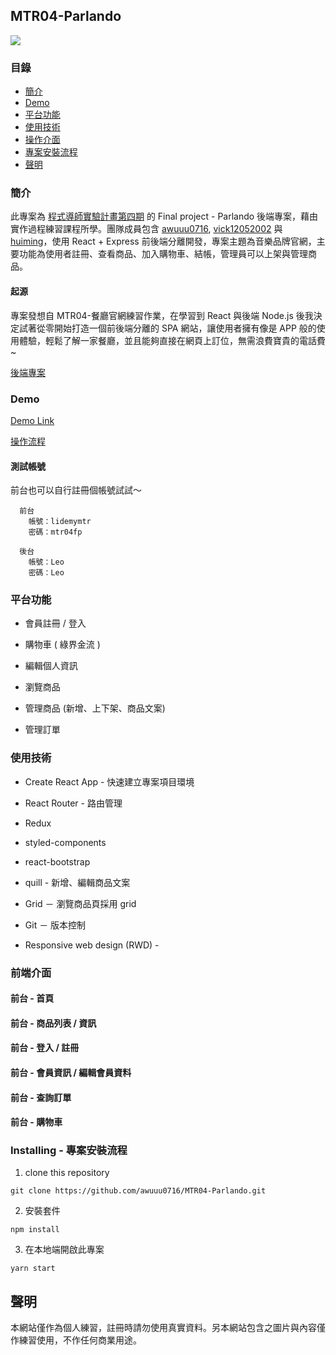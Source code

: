 ## MTR04-Parlando
![](https://i.imgur.com/jqlYdUm.png)

### 目錄
- [簡介](#簡介)
- [Demo](#Demo)
- [平台功能](#平台功能)
- [使用技術](#使用技術)
- [操作介面](#操作介面)
- [專案安裝流程](#專案安裝流程)
- [聲明](#聲明)

### 簡介
此專案為 [程式導師實驗計畫第四期](https://github.com/Lidemy/mentor-program-4th) 的 Final project - Parlando 後端專案，藉由實作過程練習課程所學。團隊成員包含 [awuuu0716](https://github.com/awuuu0716), [vick12052002](https://github.com/vick12052002) 與 [huiming](https://github.com/hero19931012)，使用 React + Express 前後端分離開發，專案主題為音樂品牌官網，主要功能為使用者註冊、查看商品、加入購物車、結帳，管理員可以上架與管理商品。

#### 起源
專案發想自 MTR04-餐廳官網練習作業，在學習到 React 與後端 Node.js 後我決定試著從零開始打造一個前後端分離的 SPA 網站，讓使用者擁有像是 APP 般的使用體驗，輕鬆了解一家餐廳，並且能夠直接在網頁上訂位，無需浪費寶貴的電話費~

[後端專案](https://github.com/hero19931012/mtr04-express-parlando.git)  

### Demo

[Demo Link](https://www.parlando.tw/)

[操作流程](https://gist.github.com/jedy05097952/63762af683b032a1c3a738d065e753dd)

#### 測試帳號

前台也可以自行註冊個帳號試試～
```
  前台
    帳號：lidemymtr
    密碼：mtr04fp
  
  後台
    帳號：Leo
    密碼：Leo

```


### 平台功能

* 會員註冊 / 登入 

* 購物車 ( 綠界金流 )

* 編輯個人資訊

* 瀏覽商品

* 管理商品 (新增、上下架、商品文案)

* 管理訂單


### 使用技術

* Create React App - 快速建立專案項目環境
  
* React Router - 路由管理

* Redux 

* styled-components 

* react-bootstrap

* quill - 新增、編輯商品文案

* Grid － 瀏覽商品頁採用 grid

* Git － 版本控制

* Responsive web design (RWD) -

### 前端介面

#### 前台 - 首頁


#### 前台 - 商品列表 / 資訊 


#### 前台 - 登入 / 註冊


#### 前台 - 會員資訊 / 編輯會員資料

#### 前台 - 查詢訂單 

#### 前台 - 購物車 




### Installing - 專案安裝流程

1. clone this repository
``` 
git clone https://github.com/awuuu0716/MTR04-Parlando.git
```

2. 安裝套件
```
npm install
```

3. 在本地端開啟此專案
```
yarn start
```


## 聲明
本網站僅作為個人練習，註冊時請勿使用真實資料。另本網站包含之圖片與內容僅作練習使用，不作任何商業用途。

